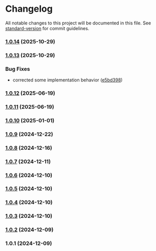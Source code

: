# Changelog

All notable changes to this project will be documented in this file. See [standard-version](https://github.com/conventional-changelog/standard-version) for commit guidelines.

### [1.0.14](https://github.com/similie/ellipsies/compare/v1.0.13...v1.0.14) (2025-10-29)

### [1.0.13](https://github.com/similie/ellipsies/compare/v1.0.12...v1.0.13) (2025-10-29)


### Bug Fixes

* corrected some implementation behavior ([e5bd398](https://github.com/similie/ellipsies/commit/e5bd39851f423f66f95164dbfaa684d6b99a0a8d))

### [1.0.12](https://github.com/similie/ellipsies/compare/v1.0.11...v1.0.12) (2025-06-19)

### [1.0.11](https://github.com/similie/ellipsies/compare/v1.0.10...v1.0.11) (2025-06-19)

### [1.0.10](https://github.com/similie/ellipsies/compare/v1.0.9...v1.0.10) (2025-01-01)

### [1.0.9](https://github.com/similie/ellipsies/compare/v1.0.8...v1.0.9) (2024-12-22)

### [1.0.8](https://github.com/similie/ellipsies/compare/v1.0.7...v1.0.8) (2024-12-16)

### [1.0.7](https://github.com/similie/ellipsies/compare/v1.0.6...v1.0.7) (2024-12-11)

### [1.0.6](https://github.com/similie/ellipsies/compare/v1.0.5...v1.0.6) (2024-12-10)

### [1.0.5](https://github.com/similie/ellipsies/compare/v1.0.4...v1.0.5) (2024-12-10)

### [1.0.4](https://github.com/similie/ellipsies/compare/v1.0.3...v1.0.4) (2024-12-10)

### [1.0.3](https://github.com/similie/ellipsies/compare/v1.0.2...v1.0.3) (2024-12-10)

### [1.0.2](https://github.com/similie/ellipsies/compare/v1.0.1...v1.0.2) (2024-12-09)

### 1.0.1 (2024-12-09)
